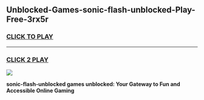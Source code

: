 
## Unblocked-Games-sonic-flash-unblocked-Play-Free-3rx5r
<h3>
<a href="https://premium76.site?title=sonic-flash-unblocked&ref=21A">CLICK TO PLAY</a></h3>
<hr>

<h3>
<a href="https://premium76.site?title=sonic-flash-unblocked&ref=21A">CLICK 2 PLAY</a>
  
</h3>

<a href="https://premium76.site?title=sonic-flash-unblocked&ref=21A"><img src="https://clearcache.store/games.png"></a>


**sonic-flash-unblocked games unblocked: Your Gateway to Fun and Accessible Online Gaming**

